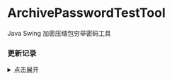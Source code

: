 # ArchivePasswordTestTool
Java Swing 加密压缩包穷举密码工具

### 更新记录

<details>

<summary>点击展开</summary>

#### 2022.4.28

提交了初版代码，基本能用，但BUG不少。
使用字典方式对带密码的7z、zip文件进行跑密，多线程

入口方法：
```
icu.whereis.ap.Main
```
</details>
